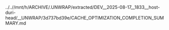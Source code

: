 ../..//mnt/h/ARCHIVE/.UNWRAP/extracted/DEV__2025-08-17__1833__host-duri-head/__UNWRAP/3d737bd39e/CACHE_OPTIMIZATION_COMPLETION_SUMMARY.md
